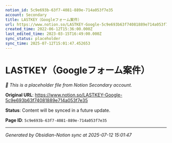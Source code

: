 ```yaml
---
notion_id: 5c9e693b-63f7-4081-889e-714a053f7e35
account: Secondary
title: LASTKEY（Googleフォーム案件）
url: https://www.notion.so/LASTKEY-Google-5c9e693b63f74081889e714a053f7e35
created_time: 2022-06-12T15:36:00.000Z
last_edited_time: 2023-03-15T16:49:00.000Z
sync_status: placeholder
sync_time: 2025-07-12T15:01:47.452653
---
```


# LASTKEY（Googleフォーム案件）

*🔄 This is a placeholder file from Notion Secondary account.*

**Original URL**: https://www.notion.so/LASTKEY-Google-5c9e693b63f74081889e714a053f7e35

**Status**: Content will be synced in a future update.

**Page ID**: `5c9e693b-63f7-4081-889e-714a053f7e35`

---

*Generated by Obsidian-Notion sync at 2025-07-12 15:01:47*
